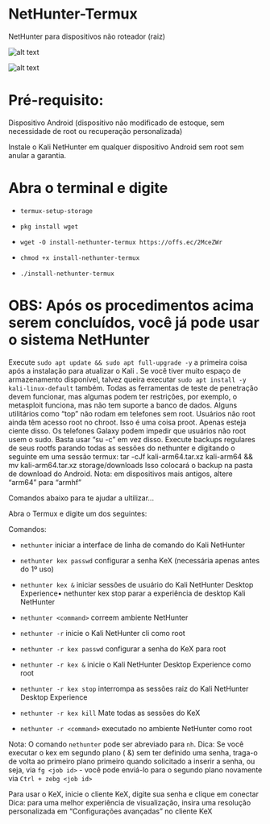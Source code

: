 # NetHunter-Termux
NetHunter para dispositivos não roteador (raiz)

![alt text](https://www.kali.org/docs/nethunter/nethunter-rootless/010-NH-Rootless-Installation_Start_s.png)

![alt text](https://www.kali.org/docs/nethunter/nethunter-rootless/020-NH-Rootless-KeX_s.png)

# Pré-requisito:
Dispositivo Android (dispositivo não modificado de estoque, sem necessidade de root ou recuperação personalizada)

Instale o Kali NetHunter em qualquer dispositivo Android sem root sem anular a garantia.

# Abra o terminal e digite

* `termux-setup-storage`

* `pkg install wget`

* `wget -O install-nethunter-termux https://offs.ec/2MceZWr`

* `chmod +x install-nethunter-termux`

* `./install-nethunter-termux`

# OBS: Após os procedimentos acima serem concluídos, você já pode usar o sistema NetHunter

Execute `sudo apt update && sudo apt full-upgrade -y` a primeira coisa após a instalação para atualizar o Kali . Se você tiver muito espaço de armazenamento disponível, talvez queira executar `sudo apt install -y kali-linux-default` também.
Todas as ferramentas de teste de penetração devem funcionar, mas algumas podem ter restrições, por exemplo, o metasploit funciona, mas não tem suporte a banco de dados.
Alguns utilitários como “top” não rodam em telefones sem root.
Usuários não root ainda têm acesso root no chroot. Isso é uma coisa proot. Apenas esteja ciente disso.
Os telefones Galaxy podem impedir que usuários não root usem o sudo. Basta usar “su -c” em vez disso.
Execute backups regulares de seus rootfs parando todas as sessões do nethunter e digitando o seguinte em uma sessão termux: tar -cJf kali-arm64.tar.xz kali-arm64 && mv kali-arm64.tar.xz storage/downloads Isso colocará o backup na pasta de download do Android. Nota: em dispositivos mais antigos, altere “arm64” para “armhf”


Comandos abaixo para te ajudar a ultilizar...

Abra o Termux e digite um dos seguintes:

Comandos:

* `nethunter`	iniciar a interface de linha de comando do Kali NetHunter

* `nethunter kex passwd`	configurar a senha KeX (necessária apenas antes do 1º uso)

* `nethunter kex &`	iniciar sessões de usuário do Kali NetHunter Desktop Experience• nethunter kex stop	parar a experiência de desktop Kali NetHunter

* `nethunter <command>`	correem ambiente NetHunter

* `nethunter -r`	inicie o Kali NetHunter cli como root

* `nethunter -r kex passwd`	configurar a senha do KeX para root

* `nethunter -r kex &`	inicie o Kali NetHunter Desktop Experience como root

* `nethunter -r kex stop`	interrompa as sessões raiz do Kali NetHunter Desktop Experience

* `nethunter -r kex kill`	Mate todas as sessões do KeX

* `nethunter -r <command>`	executado <command>no ambiente NetHunter como root


Nota: O comando `nethunter` pode ser abreviado para `nh`. Dica: Se você executar o kex em segundo plano ( &) sem ter definido uma senha, traga-o de volta ao primeiro plano primeiro quando solicitado a inserir a senha, ou seja, via `fg <job id>` - você pode enviá-lo para o segundo plano novamente via `Ctrl + zebg <job id>`

Para usar o KeX, inicie o cliente KeX, digite sua senha e clique em conectar Dica: para uma melhor experiência de visualização, insira uma resolução personalizada em “Configurações avançadas” no cliente KeX

